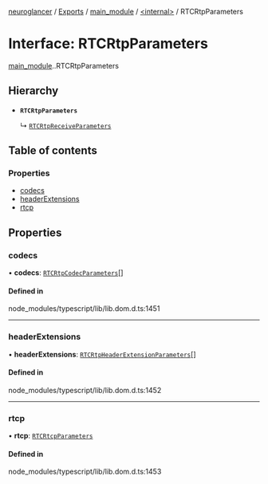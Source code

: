 [neuroglancer](../README.md) / [Exports](../modules.md) / [main\_module](../modules/main_module.md) / [<internal\>](../modules/main_module._internal_.md) / RTCRtpParameters

# Interface: RTCRtpParameters

[main_module](../modules/main_module.md).[<internal>](../modules/main_module._internal_.md).RTCRtpParameters

## Hierarchy

- **`RTCRtpParameters`**

  ↳ [`RTCRtpReceiveParameters`](main_module._internal_.RTCRtpReceiveParameters.md)

## Table of contents

### Properties

- [codecs](main_module._internal_.RTCRtpParameters.md#codecs)
- [headerExtensions](main_module._internal_.RTCRtpParameters.md#headerextensions)
- [rtcp](main_module._internal_.RTCRtpParameters.md#rtcp)

## Properties

### codecs

• **codecs**: [`RTCRtpCodecParameters`](main_module._internal_.RTCRtpCodecParameters.md)[]

#### Defined in

node_modules/typescript/lib/lib.dom.d.ts:1451

___

### headerExtensions

• **headerExtensions**: [`RTCRtpHeaderExtensionParameters`](main_module._internal_.RTCRtpHeaderExtensionParameters.md)[]

#### Defined in

node_modules/typescript/lib/lib.dom.d.ts:1452

___

### rtcp

• **rtcp**: [`RTCRtcpParameters`](main_module._internal_.RTCRtcpParameters.md)

#### Defined in

node_modules/typescript/lib/lib.dom.d.ts:1453
